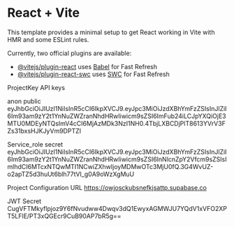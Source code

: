 # React + Vite

This template provides a minimal setup to get React working in Vite with HMR and some ESLint rules.

Currently, two official plugins are available:

- [@vitejs/plugin-react](https://github.com/vitejs/vite-plugin-react/blob/main/packages/plugin-react/README.md) uses [Babel](https://babeljs.io/) for Fast Refresh
- [@vitejs/plugin-react-swc](https://github.com/vitejs/vite-plugin-react-swc) uses [SWC](https://swc.rs/) for Fast Refresh

ProjectKey API keys

anon public
eyJhbGciOiJIUzI1NiIsInR5cCI6IkpXVCJ9.eyJpc3MiOiJzdXBhYmFzZSIsInJlZiI6Im93am9zY2t1YnNuZWZranNhdHRwIiwicm9sZSI6ImFub24iLCJpYXQiOjE3MTU0MDEyNTQsImV4cCI6MjAzMDk3NzI1NH0.4TbjLXBCDjPlT8613YVrV3FZs31bxsHJKJyVm9DPTZI

Service_role secret
eyJhbGciOiJIUzI1NiIsInR5cCI6IkpXVCJ9.eyJpc3MiOiJzdXBhYmFzZSIsInJlZiI6Im93am9zY2t1YnNuZWZranNhdHRwIiwicm9sZSI6InNlcnZpY2Vfcm9sZSIsImlhdCI6MTcxNTQwMTI1NCwiZXhwIjoyMDMwOTc3MjU0fQ.3G4WvUZ-o2apTZ5d3huUt6blh77tVI_g0A9oWzXgMuU

Project Configuration
URL
https://owjosckubsnefkjsattp.supabase.co

JWT Secret
CugVFTMkyflpjoz9Y6fNvudww4Dwqv3dQ1EwyxAGMWJU7YQdV1xVFO2XPT5LFlE/PT3xQGEcr9CuB90AP7bR5g==
